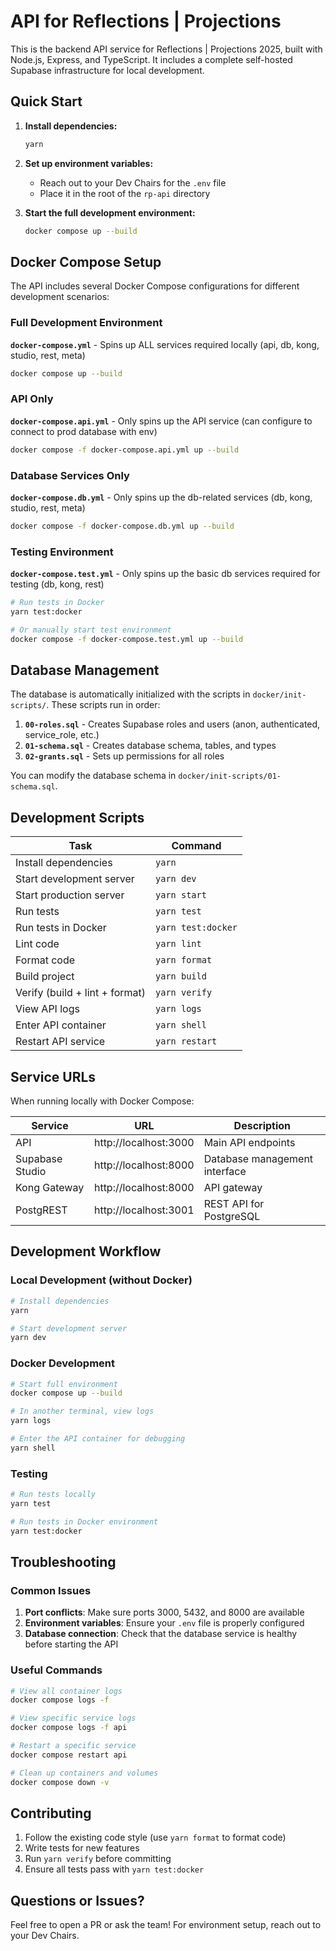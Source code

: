 # API for Reflections | Projections

This is the backend API service for Reflections | Projections 2025, built with Node.js, Express, and TypeScript. It includes a complete self-hosted Supabase infrastructure for local development.

## Quick Start

1. **Install dependencies:**
   ```bash
   yarn
   ```

2. **Set up environment variables:**
   - Reach out to your Dev Chairs for the `.env` file
   - Place it in the root of the `rp-api` directory

3. **Start the full development environment:**
   ```bash
   docker compose up --build
   ```

## Docker Compose Setup

The API includes several Docker Compose configurations for different development scenarios:

### Full Development Environment
**`docker-compose.yml`** - Spins up ALL services required locally (api, db, kong, studio, rest, meta)

```bash
docker compose up --build
```

### API Only
**`docker-compose.api.yml`** - Only spins up the API service (can configure to connect to prod database with env)

```bash
docker compose -f docker-compose.api.yml up --build
```

### Database Services Only
**`docker-compose.db.yml`** - Only spins up the db-related services (db, kong, studio, rest, meta)

```bash
docker compose -f docker-compose.db.yml up --build
```

### Testing Environment
**`docker-compose.test.yml`** - Only spins up the basic db services required for testing (db, kong, rest)

```bash
# Run tests in Docker
yarn test:docker

# Or manually start test environment
docker compose -f docker-compose.test.yml up --build
```

## Database Management

The database is automatically initialized with the scripts in `docker/init-scripts/`. These scripts run in order:

1. **`00-roles.sql`** - Creates Supabase roles and users (anon, authenticated, service_role, etc.)
2. **`01-schema.sql`** - Creates database schema, tables, and types
3. **`02-grants.sql`** - Sets up permissions for all roles

You can modify the database schema in `docker/init-scripts/01-schema.sql`.

## Development Scripts

| Task | Command |
|------|---------|
| Install dependencies | `yarn` |
| Start development server | `yarn dev` |
| Start production server | `yarn start` |
| Run tests | `yarn test` |
| Run tests in Docker | `yarn test:docker` |
| Lint code | `yarn lint` |
| Format code | `yarn format` |
| Build project | `yarn build` |
| Verify (build + lint + format) | `yarn verify` |
| View API logs | `yarn logs` |
| Enter API container | `yarn shell` |
| Restart API service | `yarn restart` |

## Service URLs

When running locally with Docker Compose:

| Service | URL | Description |
|---------|-----|-------------|
| API | http://localhost:3000 | Main API endpoints |
| Supabase Studio | http://localhost:8000 | Database management interface |
| Kong Gateway | http://localhost:8000 | API gateway |
| PostgREST | http://localhost:3001 | REST API for PostgreSQL |

## Development Workflow

### Local Development (without Docker)
```bash
# Install dependencies
yarn

# Start development server
yarn dev
```

### Docker Development
```bash
# Start full environment
docker compose up --build

# In another terminal, view logs
yarn logs

# Enter the API container for debugging
yarn shell
```

### Testing
```bash
# Run tests locally
yarn test

# Run tests in Docker environment
yarn test:docker
```

## Troubleshooting

### Common Issues

1. **Port conflicts**: Make sure ports 3000, 5432, and 8000 are available
2. **Environment variables**: Ensure your `.env` file is properly configured
3. **Database connection**: Check that the database service is healthy before starting the API

### Useful Commands

```bash
# View all container logs
docker compose logs -f

# View specific service logs
docker compose logs -f api

# Restart a specific service
docker compose restart api

# Clean up containers and volumes
docker compose down -v
```

## Contributing

1. Follow the existing code style (use `yarn format` to format code)
2. Write tests for new features
3. Run `yarn verify` before committing
4. Ensure all tests pass with `yarn test:docker`

## Questions or Issues?

Feel free to open a PR or ask the team! For environment setup, reach out to your Dev Chairs.
